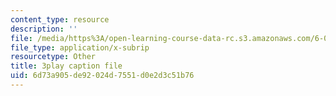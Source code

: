 ```yaml
---
content_type: resource
description: ''
file: /media/https%3A/open-learning-course-data-rc.s3.amazonaws.com/6-042j-mathematics-for-computer-science-spring-2015/6d73a905de92024d7551d0e2d3c51b76_fV3v6qQ3w4A.srt
file_type: application/x-subrip
resourcetype: Other
title: 3play caption file
uid: 6d73a905-de92-024d-7551-d0e2d3c51b76
---
```

